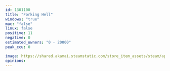 ```yaml
---
id: 1301100
title: "Forking Hell"
windows: "true"
mac: "false"
linux: false
positive: 11
negative: 0
estimated_owners: "0 - 20000"
peak_ccu: 0

image: https://shared.akamai.steamstatic.com/store_item_assets/steam/apps/1301100/header.jpg?t=1662929653
opinions:
---
```

